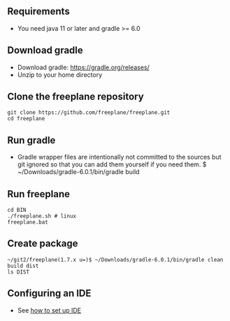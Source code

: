 <!-- ({Category:Coding}) -->

## Requirements

* You need java 11 or later and gradle >= 6.0

## Download gradle

* Download gradle: https://gradle.org/releases/
* Unzip to your home directory

## Clone the freeplane repository
    git clone https://github.com/freeplane/freeplane.git
    cd freeplane

## Run gradle

* Gradle wrapper files are intentionally not committed to the sources but git ignored so that you can add them yourself if you need them.
$ ~/Downloads/gradle-6.0.1/bin/gradle build

## Run freeplane
    cd BIN
    ./freeplane.sh # linux
    freeplane.bat
 
## Create package
    ~/git2/freeplane(1.7.x u=)$ ~/Downloads/gradle-6.0.1/bin/gradle clean build dist
    ls DIST

## Configuring an IDE

* See [how to set up IDE](IDE_setup.md)

